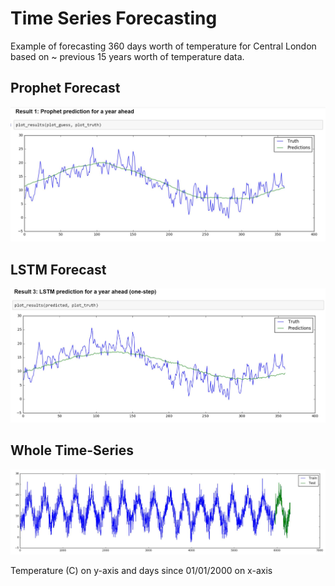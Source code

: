 # Time Series Forecasting

Example of forecasting 360 days worth of temperature for Central London based on ~ previous 15 years worth of temperature data.

## Prophet Forecast

![Prophet](prophet.JPG)

## LSTM Forecast

![Prophet](LSTM.JPG)

## Whole Time-Series

![Prophet](full_data.JPG)

Temperature (C) on y-axis and days since 01/01/2000 on x-axis